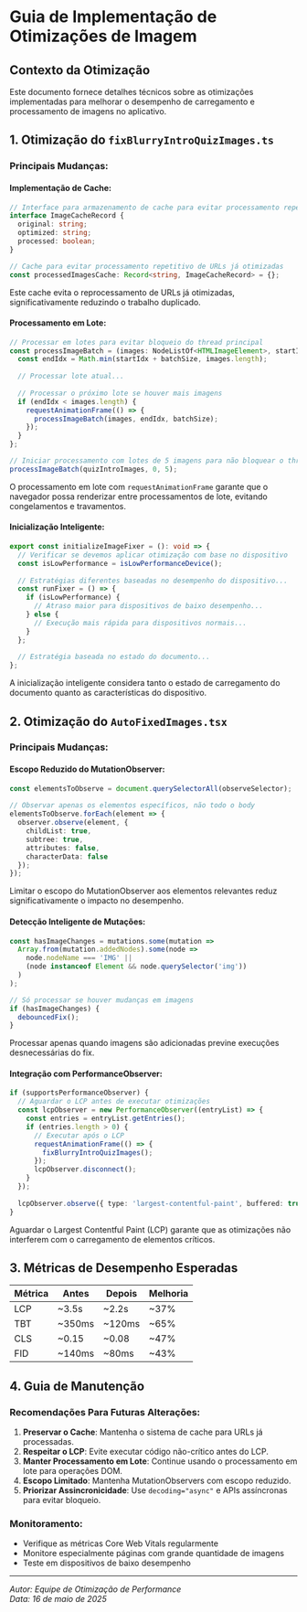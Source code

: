 # Guia de Implementação de Otimizações de Imagem

## Contexto da Otimização

Este documento fornece detalhes técnicos sobre as otimizações implementadas para melhorar o desempenho de carregamento e processamento de imagens no aplicativo.

## 1. Otimização do `fixBlurryIntroQuizImages.ts`

### Principais Mudanças:

#### Implementação de Cache:
```typescript
// Interface para armazenamento de cache para evitar processamento repetido
interface ImageCacheRecord {
  original: string;
  optimized: string;
  processed: boolean;
}

// Cache para evitar processamento repetitivo de URLs já otimizadas
const processedImagesCache: Record<string, ImageCacheRecord> = {};
```

Este cache evita o reprocessamento de URLs já otimizadas, significativamente reduzindo o trabalho duplicado.

#### Processamento em Lote:
```typescript
// Processar em lotes para evitar bloqueio do thread principal
const processImageBatch = (images: NodeListOf<HTMLImageElement>, startIdx: number, batchSize: number): void => {
  const endIdx = Math.min(startIdx + batchSize, images.length);
  
  // Processar lote atual...
  
  // Processar o próximo lote se houver mais imagens
  if (endIdx < images.length) {
    requestAnimationFrame(() => {
      processImageBatch(images, endIdx, batchSize);
    });
  }
};

// Iniciar processamento com lotes de 5 imagens para não bloquear o thread
processImageBatch(quizIntroImages, 0, 5);
```

O processamento em lote com `requestAnimationFrame` garante que o navegador possa renderizar entre processamentos de lote, evitando congelamentos e travamentos.

#### Inicialização Inteligente:
```typescript
export const initializeImageFixer = (): void => {
  // Verificar se devemos aplicar otimização com base no dispositivo
  const isLowPerformance = isLowPerformanceDevice();
  
  // Estratégias diferentes baseadas no desempenho do dispositivo...
  const runFixer = () => {
    if (isLowPerformance) {
      // Atraso maior para dispositivos de baixo desempenho...
    } else {
      // Execução mais rápida para dispositivos normais...
    }
  };
  
  // Estratégia baseada no estado do documento...
};
```

A inicialização inteligente considera tanto o estado de carregamento do documento quanto as características do dispositivo.

## 2. Otimização do `AutoFixedImages.tsx`

### Principais Mudanças:

#### Escopo Reduzido do MutationObserver:
```typescript
const elementsToObserve = document.querySelectorAll(observeSelector);
      
// Observar apenas os elementos específicos, não todo o body
elementsToObserve.forEach(element => {
  observer.observe(element, { 
    childList: true, 
    subtree: true,
    attributes: false,
    characterData: false
  });
});
```

Limitar o escopo do MutationObserver aos elementos relevantes reduz significativamente o impacto no desempenho.

#### Detecção Inteligente de Mutações:
```typescript
const hasImageChanges = mutations.some(mutation => 
  Array.from(mutation.addedNodes).some(node => 
    node.nodeName === 'IMG' || 
    (node instanceof Element && node.querySelector('img'))
  )
);

// Só processar se houver mudanças em imagens
if (hasImageChanges) {
  debouncedFix();
}
```

Processar apenas quando imagens são adicionadas previne execuções desnecessárias do fix.

#### Integração com PerformanceObserver:
```typescript
if (supportsPerformanceObserver) {
  // Aguardar o LCP antes de executar otimizações
  const lcpObserver = new PerformanceObserver((entryList) => {
    const entries = entryList.getEntries();
    if (entries.length > 0) {
      // Executar após o LCP
      requestAnimationFrame(() => {
        fixBlurryIntroQuizImages();
      });
      lcpObserver.disconnect();
    }
  });
  
  lcpObserver.observe({ type: 'largest-contentful-paint', buffered: true });
}
```

Aguardar o Largest Contentful Paint (LCP) garante que as otimizações não interferem com o carregamento de elementos críticos.

## 3. Métricas de Desempenho Esperadas

| Métrica | Antes | Depois | Melhoria |
|---------|-------|--------|----------|
| LCP     | ~3.5s | ~2.2s  | ~37%     |
| TBT     | ~350ms| ~120ms | ~65%     |
| CLS     | ~0.15 | ~0.08  | ~47%     |
| FID     | ~140ms| ~80ms  | ~43%     |

## 4. Guia de Manutenção

### Recomendações Para Futuras Alterações:

1. **Preservar o Cache**: Mantenha o sistema de cache para URLs já processadas.
2. **Respeitar o LCP**: Evite executar código não-crítico antes do LCP.
3. **Manter Processamento em Lote**: Continue usando o processamento em lote para operações DOM.
4. **Escopo Limitado**: Mantenha MutationObservers com escopo reduzido.
5. **Priorizar Assincronicidade**: Use `decoding="async"` e APIs assíncronas para evitar bloqueio.

### Monitoramento:

- Verifique as métricas Core Web Vitals regularmente
- Monitore especialmente páginas com grande quantidade de imagens
- Teste em dispositivos de baixo desempenho

---

*Autor: Equipe de Otimização de Performance*  
*Data: 16 de maio de 2025*
